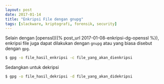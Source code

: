 ```yaml
---
layout: post
date: 2017-01-14
title: "Enkripsi File dengan gnupg"
tags: [slackware, kriptografi, forensik, security]
---
```

Selain dengan [openssl]({% post_url 2017-01-08-enkripsi-dg-openssl %}), enkripsi file juga dapat dilakukan dengan <code>gnupg</code> atau yang biasa disebut dengan <code>gpg</code>.

```bash
$ gpg -o file_hasil_enkripsi -c file_yang_akan_dienkripsi
```

Sedangkan untuk dekripsi

```bash
$ gpg -o file_hasil_dekripsi -d file_yang_akan_didekripsi
```

